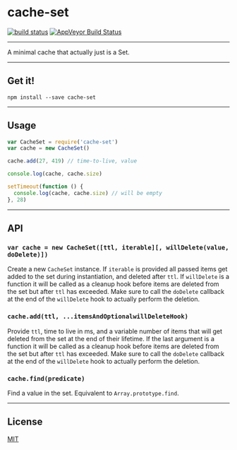 # cache-set

[![build status](http://img.shields.io/travis/chiefbiiko/cache-set.svg?style=flat)](http://travis-ci.org/chiefbiiko/cache-set) [![AppVeyor Build Status](https://ci.appveyor.com/api/projects/status/github/chiefbiiko/cache-set?branch=master&svg=true)](https://ci.appveyor.com/project/chiefbiiko/cache-set)

***

A minimal cache that actually just is a Set.

***

## Get it!

```
npm install --save cache-set
```

***

## Usage

``` js
var CacheSet = require('cache-set')
var cache = new CacheSet()

cache.add(27, 419) // time-to-live, value

console.log(cache, cache.size)

setTimeout(function () {
  console.log(cache, cache.size) // will be empty
}, 28)
```

***

## API

### `var cache = new CacheSet([ttl, iterable][, willDelete(value, doDelete)])`

Create a new `CacheSet` instance. If `iterable` is provided all passed items get added to the set during instantiation, and deleted after `ttl`. If `willDelete` is a function it will be called as a cleanup hook before items are deleted from the set but after `ttl` has exceeded. Make sure to call the `doDelete` callback at the end of the `willDelete` hook to actually perform the deletion.

### `cache.add(ttl, ...itemsAndOptionalwillDeleteHook)`

Provide `ttl`, time to live in ms, and a variable number of items that will get deleted from the set at the end of their lifetime. If the last argument is a function it will be called as a cleanup hook before items are deleted from the set but after `ttl` has exceeded. Make sure to call the `doDelete` callback at the end of the `willDelete` hook to actually perform the deletion.

### `cache.find(predicate)`

Find a value in the set. Equivalent to `Array.prototype.find`.

***

## License

[MIT](./license.md)
